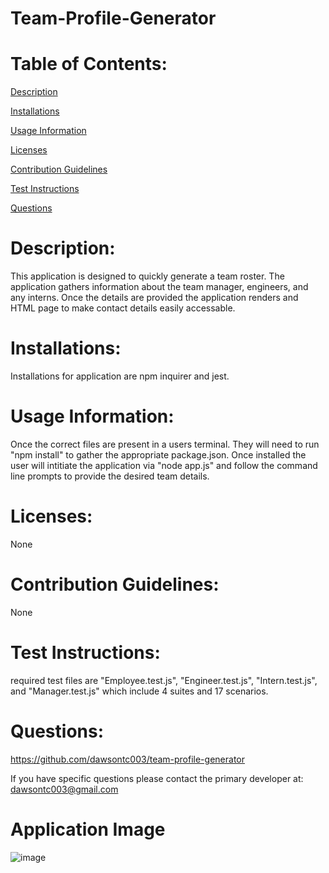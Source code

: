 # Team-Profile-Generator

# Table of Contents:

[Description](#description)

[Installations](#installations)

[Usage Information](#usage-information)

[Licenses](#licenses)

[Contribution Guidelines](#contribution-guidelines)

[Test Instructions](#test-instructions)

[Questions](#questions)

# Description:

This application is designed to quickly generate a team roster. The application gathers information about the team manager, engineers, and any interns. Once the details are provided the application renders and HTML page to make contact details easily accessable.

# Installations:

Installations for application are npm inquirer and jest.

# Usage Information:

Once the correct files are present in a users terminal. They will need to run "npm install" to gather the appropriate package.json. Once installed the user will intitiate the application via "node app.js" and follow the command line prompts to provide the desired team details.

# Licenses:

None

# Contribution Guidelines:

None

# Test Instructions:

required test files are "Employee.test.js", "Engineer.test.js", "Intern.test.js", and "Manager.test.js" which include 4 suites and 17 scenarios.

# Questions:

https://github.com/dawsontc003/team-profile-generator

If you have specific questions please contact the primary developer at: dawsontc003@gmail.com

# Application Image

![image](https://user-images.githubusercontent.com/69283624/101261801-0f830980-36f7-11eb-8641-9493838603a7.png)
